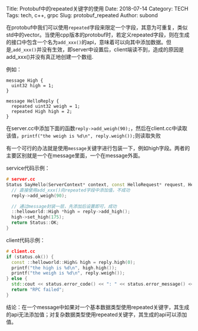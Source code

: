 Title: Protobuf中的repeated关键字的使用
Date: 2018-07-14
Category: TECH
Tags: tech, c++, grpc
Slug: protobuf_repeated
Author: subond

在protobuf中我们可以使用`repeated`字段来限定一个字段，其意为可重复，类似std中的vector。当使用cpp版本的protobuf时，若定义repeated字段，则在生成的接口中包含一个名为`add_xxx()`的api，意味着可以向其中添加数据。但是,`add_xxx()`并没有生效，即server中设置后，client端读不到，造成的原因是add_xxx()并没有真正地创建一个数组.

例如：

```proto3
message High {
  uint32 high = 1;
}

message HelloReply {
  repeated uint32 weigh = 1;
  repeated High high = 2;
}
```

在server.cc中添加下面的函数`reply->add_weigh(90);`，然后在client.cc中读取该值，`printf("the weigh is %d\n", reply.weigh());`则读取失败

有一个可行的办法就是使用`message`关键字进行包装一下，例如high字段。两者的主要区别就是一个在message里面，一个在message外面。

service代码示例：

```cpp
# server.cc
Status SayHello(ServerContext* context, const HelloRequest* request, HelloReply* reply) override {
  // 直接使用add_xxx()向repeated字段中添加值，不成功
  reply->add_weigh(90);

  // 通过message封装一层，先添加后设置即可，成功
  ::helloworld::High *high = reply->add_high();
  high->set_high(175);
  return Status::OK;
}
```


client代码示例：

```cpp
# client.cc
if (status.ok()) {
  const ::helloworld::High& high = reply.high(0);
  printf("the high is %d\n", high.high());
  printf("the weigh is %d\n", reply.weigh());
} else {
  std::cout << status.error_code() << ": " << status.error_message() << std::endl;
  return "RPC failed";
}
```

结论：在一个message中如果对一个基本数据类型使用repeated关键字，其生成的api无法添加值；对复杂数据类型使用repeated关键字，其生成的api可以添加值。
